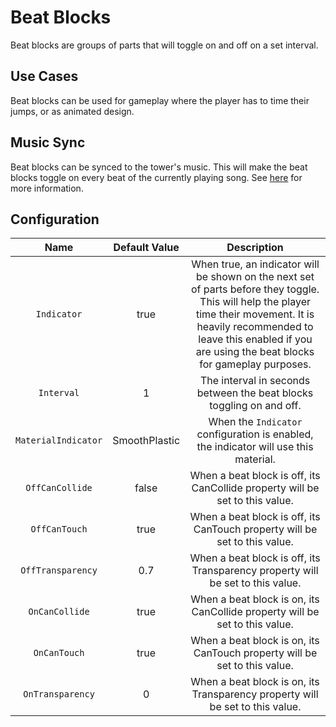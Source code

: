 # Beat Blocks

Beat blocks are groups of parts that will toggle on and off on a set interval.

## Use Cases

Beat blocks can be used for gameplay where the player has to time their jumps, or as animated design.

## Music Sync

Beat blocks can be synced to the tower's music. This will make the beat blocks toggle on every beat of the currently playing song. See [here](/docs/misc.md#music-sync-configuration) for more information.

## Configuration
| Name | Default Value | Description
|:-----:|:-----:|:-----:
| `Indicator` | true | When true, an indicator will be shown on the next set of parts before they toggle. This will help the player time their movement. It is heavily recommended to leave this enabled if you are using the beat blocks for gameplay purposes.
| `Interval` | 1 | The interval in seconds between the beat blocks toggling on and off.
| `MaterialIndicator` | SmoothPlastic | When the `Indicator` configuration is enabled, the indicator will use this material.
| `OffCanCollide` | false | When a beat block is off, its CanCollide property will be set to this value.
| `OffCanTouch` | true | When a beat block is off, its CanTouch property will be set to this value.
| `OffTransparency` | 0.7 | When a beat block is off, its Transparency property will be set to this value.
| `OnCanCollide` | true | When a beat block is on, its CanCollide property will be set to this value.
| `OnCanTouch` | true | When a beat block is on, its CanTouch property will be set to this value.
| `OnTransparency` | 0 | When a beat block is on, its Transparency property will be set to this value.